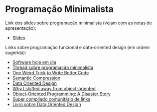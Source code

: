 # Programação Minimalista

Link dos slides sobre programação minimalista (vejam com as notas de apresentação):

- [Slides](https://docs.google.com/presentation/d/e/2PACX-1vS4ImKZRkB19QdsBLCHjM5-zZbCwpzhj4KpAyk3oHBx9pxpM0KMx5HLSZrK-NEUZrg4TyHhq0tZxhrg/pub?start=false&loop=false&delayms=30000)

Links sobre programação funcional e data-oriented design (em ordem sugerida):

- [Software hoje em dia](http://tonsky.me/blog/disenchantment/)
- [Thread sobre programação minimalista](https://twitter.com/garybernhardt/status/1037101314939875328)
- [One Weird Trick to Write Better Code](http://etodd.io/2015/09/28/one-weird-trick-better-code/)
- [Semantic Compression](https://caseymuratori.com/blog_0015)
- [Data Oriented Design](https://www.youtube.com/watch?v=rX0ItVEVjHc&feature=youtu.be)
- [Why I shifted away from object-oriented](https://twitter.com/etodd_/status/936422488787038208)
- [Object-Oriented Programming: A Disaster Story](https://medium.com/@brianwill/object-oriented-programming-a-personal-disaster-1b044c2383ab)
- [Super compilado comunitário de links](https://docs.google.com/document/d/12mnx3GHD48J5PC6UUKTS7zI7T-kPcyPyomdxu66fTnU/edit)
- [Livro sobre Data Oriented Design](http://www.dataorienteddesign.com/dodmain/)
